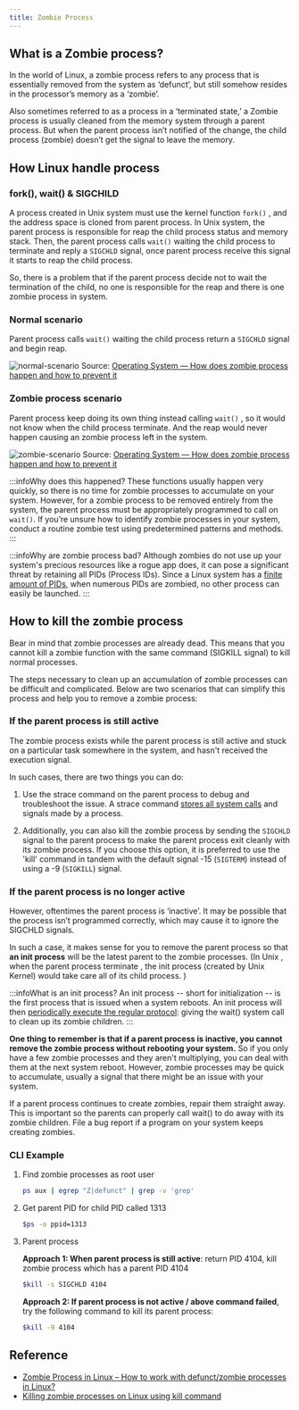 ```yaml
---
title: Zombie Process
---
```


## What is a Zombie process?

In the world of Linux, a zombie process refers to any process that is essentially removed from the system as ‘defunct’, but still somehow resides in the processor’s memory as a ‘zombie’.

Also sometimes referred to as a process in a ‘terminated state,’ a Zombie process is usually cleaned from the memory system through a parent process. But when the parent process isn’t notified of the change, the child process (zombie) doesn’t get the signal to leave the memory.

## How Linux handle process

### fork(), wait() & SIGCHILD

A process created in Unix system must use the kernel function `fork()` , and the address space is cloned from parent process. In Unix system, the parent process is responsible for reap the child process status and memory stack. Then, the parent process calls `wait()` waiting the child process to terminate and reply a `SIGCHLD` signal, once parent process receive this signal it starts to reap the child process. 

So, there is a problem that if the parent process decide not to wait the termination of the child, no one is responsible for the reap and there is one zombie process in system.

### Normal scenario

Parent process calls `wait()` waiting the child process return a `SIGCHLD` signal and begin reap.

![normal-scenario](/img/linux/normal-scenario.png)
Source: [Operating System — How does zombie process happen and how to prevent it](https://medium.com/@lsc830621/operating-system-how-does-zombie-process-happen-and-how-to-prevent-it-c05a3a48a4bc)

### Zombie process scenario

Parent process keep doing its own thing instead calling `wait()` , so it would not know when the child process terminate. And the reap would never happen causing an zombie process left in the system.

![zombie-scenario](/img/linux/zombie-scenario.png)
Source: [Operating System — How does zombie process happen and how to prevent it](https://medium.com/@lsc830621/operating-system-how-does-zombie-process-happen-and-how-to-prevent-it-c05a3a48a4bc)

:::infoWhy does this happened?
These functions usually happen very quickly, so there is no time for zombie processes to accumulate on your system. However, for a zombie process to be removed entirely from the system, the parent process must be appropriately programmed to call on `wait()`. If you’re unsure how to identify zombie processes in your system, conduct a routine zombie test using predetermined patterns and methods.
:::

:::infoWhy are zombie process bad?
Although zombies do not use up your system's precious resources like a rogue app does, it can pose a significant threat by retaining all PIDs (Process IDs). Since a Linux system has a [finite amount of PIDs](https://www.techrepublic.com/article/how-to-find-and-kill-zombie-processes-on-your-linux-data-center-servers/), when numerous PIDs are zombied, no other process can easily be launched. 
:::

## How to kill the zombie process

Bear in mind that zombie processes are already dead. This means that you cannot kill a zombie function with the same command (SIGKILL signal) to kill normal processes.  

The steps necessary to clean up an accumulation of zombie processes can be difficult and complicated. Below are two scenarios that can simplify this process and help you to remove a zombie process:

### If the parent process is still active

The zombie process exists while the parent process is still active and stuck on a particular task somewhere in the system, and hasn't received the execution signal.

In such cases, there are two things you can do:

1. Use the strace command on the parent process to debug and troubleshoot the issue. A strace command [stores all system calls](https://linuxconfig.org/how-to-trace-system-calls-made-by-a-process-with-strace-on-linux) and signals made by a process.

2. Additionally, you can also kill the zombie process by sending the `SIGCHLD` signal to the parent process to make the parent process exit cleanly with its zombie process. If you choose this option, it is preferred to use the 'kill' command in tandem with the default signal -15 (`SIGTERM`) instead of using a -9 (`SIGKILL`) signal.

### If the parent process is no longer active

However, oftentimes the parent process is ‘inactive’. It may be possible that the process isn’t programmed correctly, which may cause it to ignore the SIGCHLD signals.

In such a case, it makes sense for you to remove the parent process so that **an init process** will be the latest parent to the zombie processes. (In Unix , when the parent process terminate , the init process (created by Unix Kernel) would take care all of its child process. )

:::infoWhat is an init process?
An init process -- short for initialization -- is the first process that is issued when a system reboots. An init process will then [periodically execute the regular protocol](https://www.geeksforgeeks.org/init-command-in-linux-with-examples/): giving the wait() system call to clean up its zombie children.
:::

**One thing to remember is that if a parent process is inactive, you cannot remove the zombie process without rebooting your system.** So if you only have a few zombie processes and they aren't multiplying, you can deal with them at the next system reboot. However, zombie processes may be quick to accumulate, usually a signal that there might be an issue with your system.

If a parent process continues to create zombies, repair them straight away. This is important so the parents can properly call wait() to do away with its zombie children. File a bug report if a program on your system keeps creating zombies.

### CLI Example


1. Find zombie processes as root user
    ```bash
    ps aux | egrep "Z|defunct" | grep -v 'grep'
    ```

2. Get parent PID for child PID called 1313
    ```bash 
    $ps -o ppid=1313
    ```

3. Parent process

    **Approach 1: When parent process is still active**: return PID 4104, kill zombie process which has a parent PID 4104
    ```bash 
    $kill -s SIGCHLD 4104
    ```

    **Approach 2: If parent process is not active / above command failed**, try the following command to kill its parent process:
    ```bash 
    $kill -9 4104
    ```

## Reference 

- [Zombie Process in Linux – How to work with defunct/zombie processes in Linux?](https://www.linuxfordevices.com/tutorials/linux/defunct-zombie-process)
- [Killing zombie processes on Linux using kill command](https://www.cyberciti.biz/tips/killing-zombie-process.html)